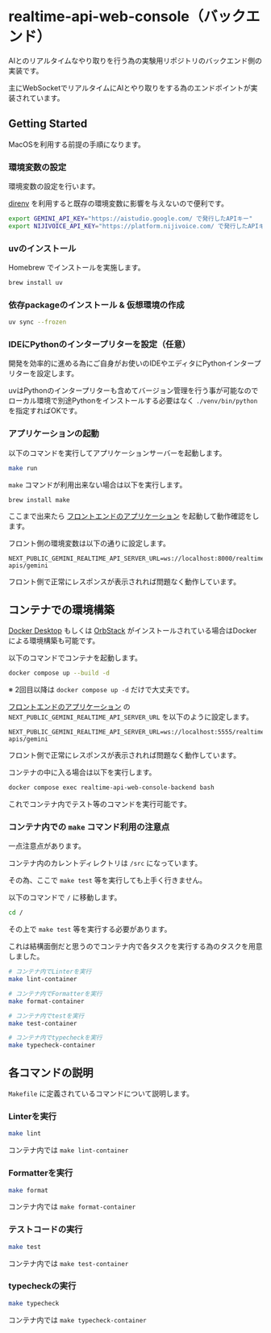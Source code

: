 # realtime-api-web-console（バックエンド）

AIとのリアルタイムなやり取りを行う為の実験用リポジトリのバックエンド側の実装です。

主にWebSocketでリアルタイムにAIとやり取りをする為のエンドポイントが実装されています。

## Getting Started

MacOSを利用する前提の手順になります。

### 環境変数の設定

環境変数の設定を行います。

[direnv](https://github.com/direnv/direnv) を利用すると既存の環境変数に影響を与えないので便利です。

```bash
export GEMINI_API_KEY="https://aistudio.google.com/ で発行したAPIキー"
export NIJIVOICE_API_KEY="https://platform.nijivoice.com/ で発行したAPIキー"
```

### uvのインストール

Homebrew でインストールを実施します。

```bash
brew install uv
```

### 依存packageのインストール & 仮想環境の作成

```bash
uv sync --frozen
```

### IDEにPythonのインタープリターを設定（任意）

開発を効率的に進める為にご自身がお使いのIDEやエディタにPythonインタープリターを設定します。

uvはPythonのインタープリターも含めてバージョン管理を行う事が可能なのでローカル環境で別途Pythonをインストールする必要はなく `./venv/bin/python` を指定すればOKです。

### アプリケーションの起動

以下のコマンドを実行してアプリケーションサーバーを起動します。

```bash
make run
```

`make` コマンドが利用出来ない場合は以下を実行します。

```bash
brew install make
```

ここまで出来たら [フロントエンドのアプリケーション](https://github.com/keitakn/realtime-api-web-console/tree/main/frontend) を起動して動作確認をします。

フロント側の環境変数は以下の通りに設定します。

```
NEXT_PUBLIC_GEMINI_REALTIME_API_SERVER_URL=ws://localhost:8000/realtime-apis/gemini
```

フロント側で正常にレスポンスが表示されれば問題なく動作しています。

## コンテナでの環境構築

[Docker Desktop](https://www.docker.com/products/docker-desktop/) もしくは [OrbStack](https://orbstack.dev/) がインストールされている場合はDockerによる環境構築も可能です。

以下のコマンドでコンテナを起動します。

```bash
docker compose up --build -d
```

※ 2回目以降は `docker compose up -d` だけで大丈夫です。

[フロントエンドのアプリケーション](https://github.com/keitakn/realtime-api-web-console/tree/main/frontend) の `NEXT_PUBLIC_GEMINI_REALTIME_API_SERVER_URL` を以下のように設定します。

```
NEXT_PUBLIC_GEMINI_REALTIME_API_SERVER_URL=ws://localhost:5555/realtime-apis/gemini
```

フロント側で正常にレスポンスが表示されれば問題なく動作しています。

コンテナの中に入る場合は以下を実行します。

```bash
docker compose exec realtime-api-web-console-backend bash
```

これでコンテナ内でテスト等のコマンドを実行可能です。

### コンテナ内での `make` コマンド利用の注意点

一点注意点があります。

コンテナ内のカレントディレクトリは `/src` になっています。

その為、ここで `make test` 等を実行しても上手く行きません。

以下のコマンドで `/` に移動します。

```bash
cd /
```

その上で `make test` 等を実行する必要があります。

これは結構面倒だと思うのでコンテナ内で各タスクを実行する為のタスクを用意しました。

```bash
# コンテナ内でLinterを実行
make lint-container

# コンテナ内でFormatterを実行
make format-container

# コンテナ内でtestを実行
make test-container

# コンテナ内でtypecheckを実行
make typecheck-container
```

## 各コマンドの説明

`Makefile` に定義されているコマンドについて説明します。

### Linterを実行

```bash
make lint
```

コンテナ内では `make lint-container`

### Formatterを実行

```bash
make format
```

コンテナ内では `make format-container`

### テストコードの実行

```bash
make test
```

コンテナ内では `make test-container`

### typecheckの実行

```bash
make typecheck
```

コンテナ内では `make typecheck-container`
